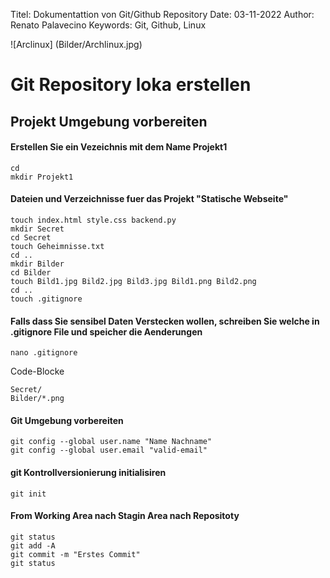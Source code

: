 Titel:  Dokumentattion von Git/Github Repository
Date:   03-11-2022
Author: Renato Palavecino
Keywords:   Git, Github, Linux

![Arclinux] (Bilder/Archlinux.jpg)

# Git Repository loka erstellen

## Projekt Umgebung vorbereiten

#### Erstellen Sie ein Vezeichnis mit dem Name Projekt1

    cd
    mkdir Projekt1

#### Dateien und Verzeichnisse fuer das Projekt "Statische Webseite"

    touch index.html style.css backend.py 
    mkdir Secret
    cd Secret
    touch Geheimnisse.txt
    cd ..
    mkdir Bilder
    cd Bilder
    touch Bild1.jpg Bild2.jpg Bild3.jpg Bild1.png Bild2.png
    cd ..
    touch .gitignore

#### Falls dass Sie sensibel Daten Verstecken wollen, schreiben Sie welche in .gitignore File und speicher die Aenderungen

    nano .gitignore

Code-Blocke

    Secret/
    Bilder/*.png

#### Git Umgebung vorbereiten

    git config --global user.name "Name Nachname"
    git config --global user.email "valid-email"

#### git Kontrollversionierung initialisiren

    git init

#### From Working Area nach Stagin Area nach Repositoty

    git status
    git add -A
    git commit -m "Erstes Commit"
    git status
